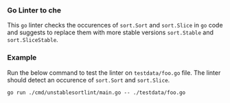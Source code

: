 ### Go Linter to che
This `go` linter checks the occurences of `sort.Sort` and `sort.Slice` in `go` code and suggests to replace them with more stable versions `sort.Stable` and `sort.SliceStable`.

### Example
Run the below command to test the linter on `testdata/foo.go` file. The linter should detect an occurence of `sort.Sort` and `sort.Slice`. 
```
go run ./cmd/unstablesortlint/main.go -- ./testdata/foo.go
```